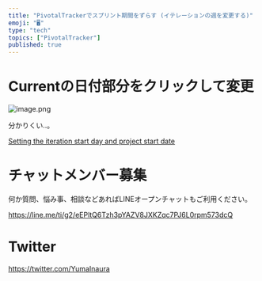 ```yaml
---
title: "PivotalTrackerでスプリント期間をずらす (イテレーションの週を変更する)"
emoji: "🖥"
type: "tech"
topics: ["PivotalTracker"]
published: true
---
```



# Currentの日付部分をクリックして変更

![image.png](https://qiita-image-store.s3.amazonaws.com/0/89618/517c20dd-245f-26e7-9859-564c8f418333.png)

分かりくい‥。

[Setting the iteration start day and project start date](https://www.pivotaltracker.com/help/articles/setting_iteration_start_day_project_start_date/)








<!-- Update From Qiita API -->

# チャットメンバー募集


何か質問、悩み事、相談などあればLINEオープンチャットもご利用ください。

https://line.me/ti/g2/eEPltQ6Tzh3pYAZV8JXKZqc7PJ6L0rpm573dcQ





# Twitter


https://twitter.com/YumaInaura


<!-- Update From Qiita API -->


